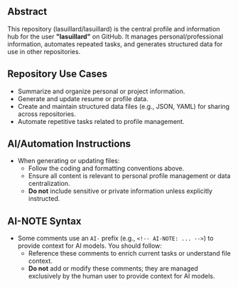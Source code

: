 ## Abstract

This repository (lasuillard/lasuillard) is the central profile and information hub for the user **"lasuillard"** on GitHub. It manages personal/professional information, automates repeated tasks, and generates structured data for use in other repositories.

## Repository Use Cases

- Summarize and organize personal or project information.
- Generate and update resume or profile data.
- Create and maintain structured data files (e.g., JSON, YAML) for sharing across repositories.
- Automate repetitive tasks related to profile management.

## AI/Automation Instructions

- When generating or updating files:
  - Follow the coding and formatting conventions above.
  - Ensure all content is relevant to personal profile management or data centralization.
  - **Do not** include sensitive or private information unless explicitly instructed.

## AI-NOTE Syntax

- Some comments use an `AI-` prefix (e.g., `<!-- AI-NOTE: ... -->`) to provide context for AI models. You should follow:
  - Reference these comments to enrich current tasks or understand file context.
  - **Do not** add or modify these comments; they are managed exclusively by the human user to provide context for AI models.
